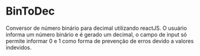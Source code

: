 # BinToDec
Conversor de número binário para decimal utilizando reactJS. O usuário informa um número binário e é gerado um decimal, o campo de input só permite informar 0 e 1 como forma de prevenção de erros devido a valores indevidos.
